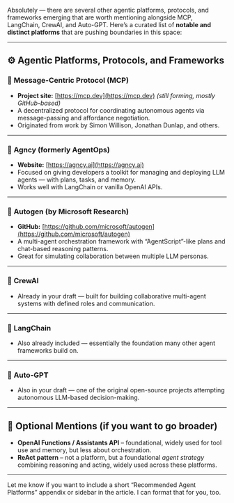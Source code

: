 Absolutely — there are several other agentic platforms, protocols, and frameworks emerging that are worth mentioning alongside MCP, LangChain, CrewAI, and Auto-GPT. Here’s a curated list of **notable and distinct platforms** that are pushing boundaries in this space:

---

## ⚙️ **Agentic Platforms, Protocols, and Frameworks**

### 🔸 **Message-Centric Protocol (MCP)**  
- **Project site:** [https://mcp.dev](https://mcp.dev) *(still forming, mostly GitHub-based)*  
- A decentralized protocol for coordinating autonomous agents via message-passing and affordance negotiation.
- Originated from work by Simon Willison, Jonathan Dunlap, and others.

---

### 🔸 **Agncy (formerly AgentOps)**  
- **Website:** [https://agncy.ai](https://agncy.ai)  
- Focused on giving developers a toolkit for managing and deploying LLM agents — with plans, tasks, and memory.
- Works well with LangChain or vanilla OpenAI APIs.

---

### 🔸 **Autogen (by Microsoft Research)**  
- **GitHub:** [https://github.com/microsoft/autogen](https://github.com/microsoft/autogen)  
- A multi-agent orchestration framework with “AgentScript”-like plans and chat-based reasoning patterns.
- Great for simulating collaboration between multiple LLM personas.

---

### 🔸 **CrewAI**  
- Already in your draft — built for building collaborative multi-agent systems with defined roles and communication.

---

### 🔸 **LangChain**  
- Also already included — essentially the foundation many other agent frameworks build on.

---

### 🔸 **Auto-GPT**  
- Also in your draft — one of the original open-source projects attempting autonomous LLM-based decision-making.

---

## 🧠 Optional Mentions (if you want to go broader)

- **OpenAI Functions / Assistants API** – foundational, widely used for tool use and memory, but less about orchestration.
- **ReAct pattern** – not a platform, but a foundational *agent strategy* combining reasoning and acting, widely used across these platforms.

---

Let me know if you want to include a short “Recommended Agent Platforms” appendix or sidebar in the article. I can format that for you, too.
